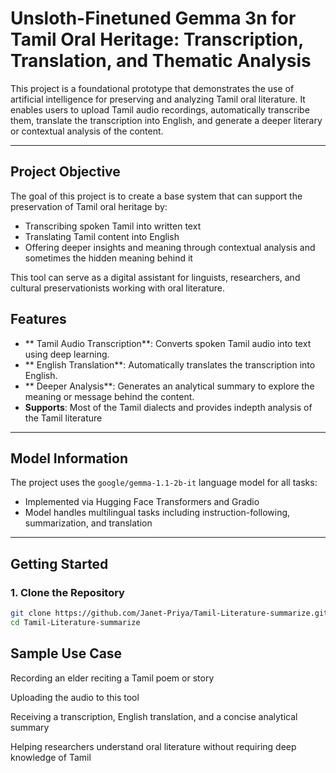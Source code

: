 # Unsloth-Finetuned Gemma 3n for Tamil Oral Heritage: Transcription, Translation, and Thematic Analysis
This project is a foundational prototype that demonstrates the use of artificial intelligence for preserving and analyzing Tamil oral literature. It enables users to upload Tamil audio recordings, automatically transcribe them, translate the transcription into English, and generate a deeper literary or contextual analysis of the content.

---

##  Project Objective

The goal of this project is to create a base system that can support the preservation of Tamil oral heritage by:
- Transcribing spoken Tamil into written text
- Translating Tamil content into English
- Offering deeper insights and meaning through contextual analysis and sometimes the hidden meaning behind it

This tool can serve as a digital assistant for linguists, researchers, and cultural preservationists working with oral literature.


## Features

- ** Tamil Audio Transcription**: Converts spoken Tamil audio into text using deep learning.
- ** English Translation**: Automatically translates the transcription into English.
- ** Deeper Analysis**: Generates an analytical summary to explore the meaning or message behind the content.
- **Supports**: Most of the Tamil dialects and provides indepth analysis of the Tamil literature

---

## Model Information

The project uses the `google/gemma-1.1-2b-it` language model for all tasks:
- Implemented via Hugging Face Transformers and Gradio
- Model handles multilingual tasks including instruction-following, summarization, and translation

---

##  Getting Started

### 1. Clone the Repository

```bash
git clone https://github.com/Janet-Priya/Tamil-Literature-summarize.git
cd Tamil-Literature-summarize
```
## Sample Use Case
Recording an elder reciting a Tamil poem or story

Uploading the audio to this tool

Receiving a transcription, English translation, and a concise analytical summary

Helping researchers understand oral literature without requiring deep knowledge of Tamil



